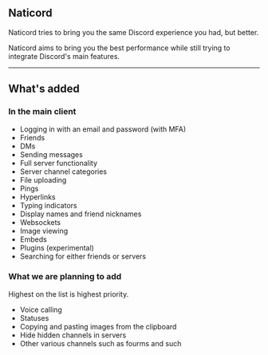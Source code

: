 ## Naticord

Naticord tries to bring you the same Discord experience you had, but better.

Naticord aims to bring you the best performance while still trying to integrate Discord's main features.

---
## What's added
### In the main client
- Logging in with an email and password (with MFA)
- Friends
- DMs
- Sending messages
- Full server functionality
- Server channel categories
- File uploading
- Pings
- Hyperlinks
- Typing indicators
- Display names and friend nicknames
- Websockets
- Image viewing
- Embeds
- Plugins (experimental)
- Searching for either friends or servers
### What we are planning to add
Highest on the list is highest priority.

- Voice calling
- Statuses
- Copying and pasting images from the clipboard
- Hide hidden channels in servers
- Other various channels such as fourms and such
